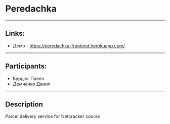 # Peredachka

---

## Links:

 - Демо  - https://peredachka-frontend.herokuapp.com/

---

## Participants:
 - Бурдюг Павел
 - Демченко Данил

---

## Description

Parcel delivery service for Netcracker course
